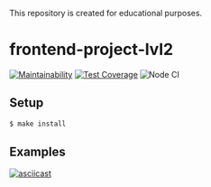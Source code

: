 This repository is created for educational purposes.

# frontend-project-lvl2

[![Maintainability](https://api.codeclimate.com/v1/badges/93a94c70e4c736216832/maintainability)](https://codeclimate.com/github/philosatom/frontend-project-lvl2/maintainability)
[![Test Coverage](https://api.codeclimate.com/v1/badges/93a94c70e4c736216832/test_coverage)](https://codeclimate.com/github/philosatom/frontend-project-lvl2/test_coverage)
![Node CI](https://github.com/philosatom/frontend-project-lvl2/workflows/Node%20CI/badge.svg)

## Setup
```sh
$ make install
```

## Examples
[![asciicast](https://asciinema.org/a/350585.svg)](https://asciinema.org/a/350585)
